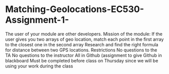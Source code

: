 # Matching-Geolocations-EC530-Assignment-1-
The user of your module are other developers.
Mission of the module:  If the user gives you two arrays of geo location, match each point in the first array to the closest one in the second array
Research and find the right formula for distance between two GPS locations.
Restrictions
No questions to the TA
No questions to the instructor
All in Github (assignment to give Github in blackboard
Must be completed before class on Thursday since we will be using your work during the class
